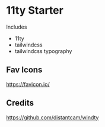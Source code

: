 # 11ty Starter

Includes

- 11ty
- tailwindcss
- tailwindcss typography

## Fav Icons

https://favicon.io/

## Credits

https://github.com/distantcam/windty